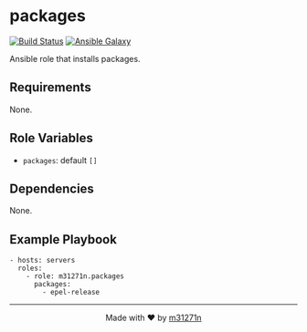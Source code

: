 # packages

[![Build Status](https://travis-ci.org/m31271n/ansible-role-packages.svg?branch=master)](https://travis-ci.org/m31271n/ansible-role-packages)
[![Ansible Galaxy](https://img.shields.io/badge/galaxy-m31271n.packages-blue.svg)](https://galaxy.ansible.com/m31271n/packages)

Ansible role that installs packages.

## Requirements

None.

## Role Variables

+ `packages`: default `[]`

## Dependencies

None.

## Example Playbook

```
- hosts: servers
  roles:
    - role: m31271n.packages
      packages:
        - epel-release
```

* * *

<p align="center">Made with ❤ by <a href="http://index.m31271n.com">m31271n</a></p>
